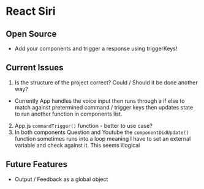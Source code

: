 # React Siri

## Open Source
* Add your components and trigger a response using triggerKeys!

## Current Issues
1. Is the structure of the project correct? Could / Should it be done another way? 
- Currently App handles the voice input then runs through a if else to match against pretermined command / trigger keys then updates state to run another function in components list. 
2. App.js `commandTrigger()` function - better to use case?
3. In both components Question and Youtube the `componentDidUpdate()` function sometimes runs into a loop meaning I have to set an external variable and check against it. This seems illogical 

## Future Features
* Output / Feedback as a global object